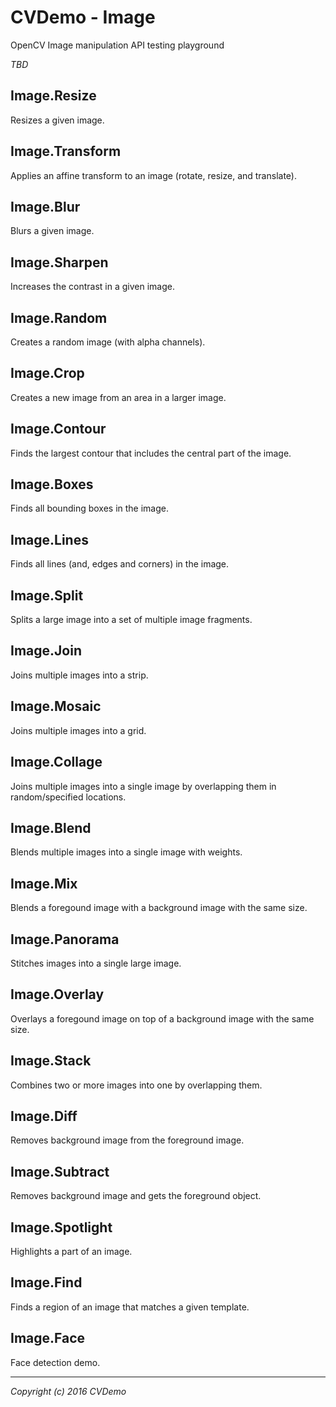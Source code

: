 # CVDemo - Image
OpenCV Image manipulation API testing playground

_TBD_


## Image.Resize

Resizes a given image.


## Image.Transform

Applies an affine transform to an image (rotate, resize, and translate).


## Image.Blur

Blurs a given image.


## Image.Sharpen

Increases the contrast in a given image.


## Image.Random

Creates a random image (with alpha channels).


## Image.Crop

Creates a new image from an area in a larger image.


## Image.Contour

Finds the largest contour that includes the central part of the image.


## Image.Boxes

Finds all bounding boxes in the image.


## Image.Lines

Finds all lines (and, edges and corners) in the image.


## Image.Split

Splits a large image into a set of multiple image fragments.


## Image.Join

Joins multiple images into a strip.


## Image.Mosaic

Joins multiple images into a grid.


## Image.Collage

Joins multiple images into a single image by overlapping them in random/specified locations.


## Image.Blend

Blends multiple images into a single image with weights.


## Image.Mix

Blends a foregound image with a background image with the same size.


## Image.Panorama

Stitches images into a single large image.


## Image.Overlay

Overlays a foregound image on top of a background image with the same size.


## Image.Stack

Combines two or more images into one by overlapping them.


## Image.Diff

Removes background image from the foreground image.


## Image.Subtract

Removes background image and gets the foreground object.


## Image.Spotlight

Highlights a part of an image.


## Image.Find

Finds a region of an image that matches a given template.


## Image.Face

Face detection demo.





---

_Copyright (c) 2016 CVDemo_


